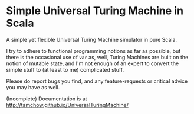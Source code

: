# Simple Universal Turing Machine in Scala

A simple yet flexible Universal Turing Machine simulator in pure Scala.

I try to adhere to functional programming notions as far as possible, but there is the occasional use of `var` as, well,
Turing Machines are built on the notion of mutable state, and I'm not enough of an expert to convert the simple stuff to (at least to me)
complicated stuff.

Please do report bugs you find, and any feature-requests or critical advice you may have as well.

(Incomplete) Documentation is at http://tamchow.github.io/UniversalTuringMachine/
